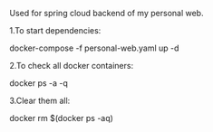 Used for spring cloud backend of my personal web.

1.To start dependencies:

   docker-compose -f personal-web.yaml up -d

2.To check all docker containers:
   
   docker ps -a -q

3.Clear them all:
   
   docker rm $(docker ps -aq)
